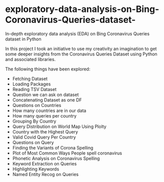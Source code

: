 # exploratory-data-analysis-on-Bing-Coronavirus-Queries-dataset-
In-depth exploratory data analysis (EDA)  on Bing Coronavirus Queries dataset in Python


In this project I took an initiative to use my creativity an imagination to get some deeper insights from the Coronavirus Queries Dataset using Python and associated libraries.

The following things have been explored: 

* Fetching Dataset
* Loading Packages
* Reading TSV Dataset
* Question we can ask on dataset
* Concatenating Dataset as one DF
* Questions on Countries
* How many countries are in our data
* How many queries per country
* Grouping By Country
* Query Distribution on World Map Using Plolty
* Country with the Highest Query
* Valid Covid Query Per Country
* Questions on Query
* Finding the Variants of Corona Spelling
* Plot of Most Common Ways People spell coronavirus
* Phonetic Analysis on Coronavirus Spelling
* Keyword Extraction on Queries
* Highlighting Keywords
* Named Entity Recog on Queries






